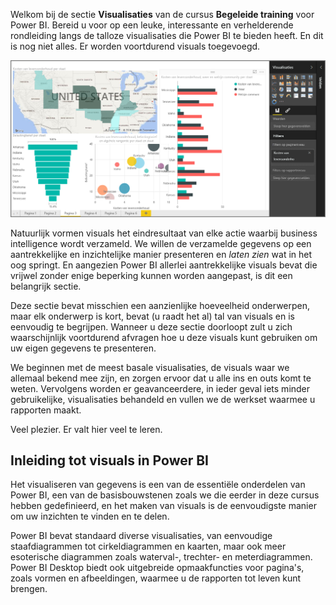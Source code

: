 Welkom bij de sectie **Visualisaties** van de cursus **Begeleide training** voor Power BI. Bereid u voor op een leuke, interessante en verhelderende rondleiding langs de talloze visualisaties die Power BI te bieden heeft. En dit is nog niet alles. Er worden voortdurend visuals toegevoegd.

![](media/3-1-intro-visualizations/3-1_1.png)

Natuurlijk vormen visuals het eindresultaat van elke actie waarbij business intelligence wordt verzameld. We willen de verzamelde gegevens op een aantrekkelijke en inzichtelijke manier presenteren en *laten zien* wat in het oog springt. En aangezien Power BI allerlei aantrekkelijke visuals bevat die vrijwel zonder enige beperking kunnen worden aangepast, is dit een belangrijk sectie.

Deze sectie bevat misschien een aanzienlijke hoeveelheid onderwerpen, maar elk onderwerp is kort, bevat (u raadt het al) tal van visuals en is eenvoudig te begrijpen. Wanneer u deze sectie doorloopt zult u zich waarschijnlijk voortdurend afvragen hoe u deze visuals kunt gebruiken om uw eigen gegevens te presenteren.

We beginnen met de meest basale visualisaties, de visuals waar we allemaal bekend mee zijn, en zorgen ervoor dat u alle ins en outs komt te weten. Vervolgens worden er geavanceerdere, in ieder geval iets minder gebruikelijke, visualisaties behandeld en vullen we de werkset waarmee u rapporten maakt.

Veel plezier. Er valt hier veel te leren.

## <a name="introduction-to-visuals-in-power-bi"></a>Inleiding tot visuals in Power BI
Het visualiseren van gegevens is een van de essentiële onderdelen van Power BI, een van de basisbouwstenen zoals we die eerder in deze cursus hebben gedefinieerd, en het maken van visuals is de eenvoudigste manier om uw inzichten te vinden en te delen.

Power BI bevat standaard diverse visualisaties, van eenvoudige staafdiagrammen tot cirkeldiagrammen en kaarten, maar ook meer esoterische diagrammen zoals waterval-, trechter- en meterdiagrammen. Power BI Desktop biedt ook uitgebreide opmaakfuncties voor pagina's, zoals vormen en afbeeldingen, waarmee u de rapporten tot leven kunt brengen.

